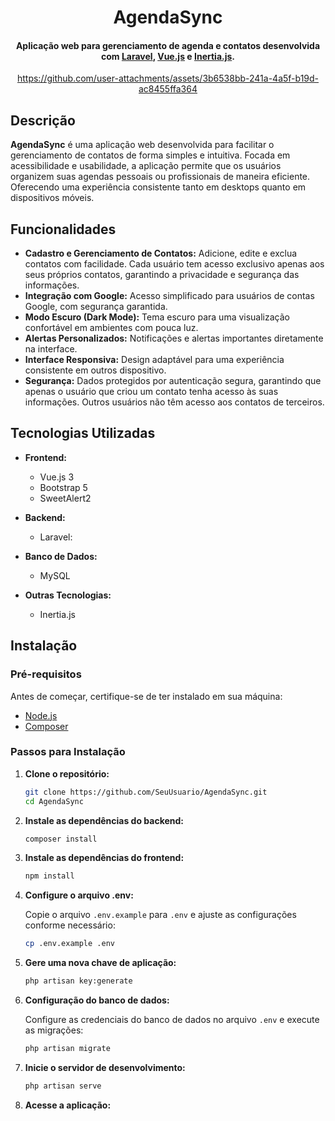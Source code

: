 <h1 align="center">
  AgendaSync
</h1>

<h4 align="center">Aplicação web para gerenciamento de agenda e contatos desenvolvida com <a href="https://laravel.com" target="_blank">Laravel</a>, <a href="https://vuejs.org/" target="_blank">Vue.js</a> e <a href="https://inertiajs.com/" target="_blank">Inertia.js</a>.</h4>
<div align="center">

https://github.com/user-attachments/assets/3b6538bb-241a-4a5f-b19d-ac8455ffa364
</div>

## Descrição

**AgendaSync** é uma aplicação web desenvolvida para facilitar o gerenciamento de contatos de forma simples e intuitiva. Focada em acessibilidade e usabilidade, a aplicação permite que os usuários organizem suas agendas pessoais ou profissionais de maneira eficiente. Oferecendo uma experiência consistente tanto em desktops quanto em dispositivos móveis.

## Funcionalidades

- **Cadastro e Gerenciamento de Contatos:** Adicione, edite e exclua contatos com facilidade. Cada usuário tem acesso exclusivo apenas aos seus próprios contatos, garantindo a privacidade e segurança das informações.
- **Integração com Google:** Acesso simplificado para usuários de contas Google, com segurança garantida.
- **Modo Escuro (Dark Mode):** Tema escuro para uma visualização confortável em ambientes com pouca luz.
- **Alertas Personalizados:** Notificações e alertas importantes diretamente na interface.
- **Interface Responsiva:** Design adaptável para uma experiência consistente em outros dispositivo.
- **Segurança:** Dados protegidos por autenticação segura, garantindo que apenas o usuário que criou um contato tenha acesso às suas informações. Outros usuários não têm acesso aos contatos de terceiros.

## Tecnologias Utilizadas

- **Frontend:**
  - Vue.js 3
  - Bootstrap 5
  - SweetAlert2

- **Backend:**
  - Laravel:

- **Banco de Dados:**
  - MySQL

- **Outras Tecnologias:**
  - Inertia.js

## Instalação

### Pré-requisitos

Antes de começar, certifique-se de ter instalado em sua máquina:

- [Node.js](https://nodejs.org/en/)
- [Composer](https://getcomposer.org/)

### Passos para Instalação

1. **Clone o repositório:**

   ```bash
   git clone https://github.com/SeuUsuario/AgendaSync.git
   cd AgendaSync
   ```

2. **Instale as dependências do backend:**

   ```bash
   composer install
   ```

3. **Instale as dependências do frontend:**

   ```bash
   npm install
   ```

4. **Configure o arquivo .env:**

   Copie o arquivo `.env.example` para `.env` e ajuste as configurações conforme necessário:

   ```bash
   cp .env.example .env
   ```

5. **Gere uma nova chave de aplicação:**

   ```bash
   php artisan key:generate
   ```

6. **Configuração do banco de dados:**

   Configure as credenciais do banco de dados no arquivo `.env` e execute as migrações:

   ```bash
   php artisan migrate
   ```

7. **Inicie o servidor de desenvolvimento:**

   ```bash
   php artisan serve
   ```

8. **Acesse a aplicação:**
